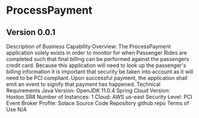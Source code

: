 # ProcessPayment

## Version 0.0.1

Description of Business Capability
Overview:
The ProcessPayment application solely exists in order to monitor for when Passenger Rides are completed such that final billing can be performed against the passengers credit card. Because this application will need to look up the passenger's billing information it is important that security be taken into account as it will need to be PCI compliant. 
Upon successful payment, the application shall emit an event to signify that payment has happened.
Technical Requirements
Java Version:  OpenJDK 11.0.4
Spring Cloud Version:  Hoxton.SR8
Number of Instances: 1
Cloud: AWS us-east
Security Level: PCI
Event Broker Profile: Solace
Source Code Repository
github repo
Terms of Use
N/A


